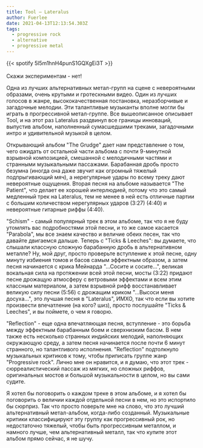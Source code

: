 ```yaml
---
title: Tool — Lateralus
author: Fuerlee
date: 2021-04-13T12:13:54.303Z
tags:
  - progressive rock
  - alternative
  - progressive metal
---
```

{{< spotify 5l5m1hnH4punS1GQXgEi3T >}}\
\
Скажи экспериментам - нет!

Одна из лучших альтернативных метал-групп на сцене с невероятными образами, очень крутыми и гротескными видео. Один из лучших голосов в жанре, высококачественная постановка, неразборчивые и загадочные мелодии. Эти талантливые музыканты вполне могли бы играть в прогрессивной метал-группе. Все вышеописанное описывает Tool, и на этот раз Lateralus раздвинул все границы инноваций, выпустив альбом, наполненный сумасшедшими треками, загадочными интро и удивительной музыкой в целом.



Открывающий альбом "The Grudge" дает нам представление о том, чего ожидать от остальной части альбома с почти 9-минутной взрывной композицией, смешанной с мелодичными частями и странными музыкальными пассажами. Барабанная дробь просто безумна (иногда она даже звучит как огромный тяжелый подпрыгивающий мяч), а нерегулярные удары по всему треку дают невероятные ощущения. Вторая песня на альбоме называется "The Patient", что делает ее хорошей интерлюдией, потому что это самый медленный трек на Lateralus, тем не менее в ней есть отличные партии с большим количеством нерегулярных ударов (3:27) (4:40) и невероятные гитарные риффы (4:40).



"Schism" - самый популярный трек в этом альбоме, так что я не буду утомлять вас подробностями этой песни, и то же самое касается "Parabola", мы все знаем качество и величие обеих песен, так что давайте двигаемся дальше. Теперь с "Ticks & Leeches": вы думаете, что слышали классную сложную барабанную дробь в альтернативном металле? Ну, мой друг, просто проверьте вступление к этой песне, одну минуту избиения томов и басов самым эффектным образом, а затем песня начинается с крика Мейнарда "…Сосите и сосите...", великая вокальная сила на протяжении всей этой песни, мосты (3:22) придают песне дрожащую атмосферу с ветровыми эффектами и всем этим классным материалом, а затем взрывной рифф восстанавливает великую силу песни (5:56) с дрожащим криком "…Высоси меня досуха…", это лучшая песня в "Lateralus", ИМХО, так что если вы хотите произвести впечатление (на кого? шиз), просто послушайте "Ticks & Leeches", и вы поймете, о чем я говорю.



"Reflection" - еще одна впечатляющая песня, вступление - это борьба между эффектным барабанным боем и сверхнизким басом. В нем также есть несколько странных индийских мелодий, наполняющих окружающую среду, а затем песня начинается после почти 6 минут странного, но талантливого исполнения. "Reflection" подтолкнуло музыкальных критиков к тому, чтобы приписать группе жанр "Progressive rock". Лично мне он нравится, и я думаю, что этот трек - сюрреалистический пассаж из мягких, но сложных риффов, оригинальных мостов и большой музыкальности в целом, но вы сами судите.



Я хотел бы поговорить о каждом треке в этом альбоме, и я хотел бы поговорить о величии каждой отдельной песни в нем, но это испортило бы сюрприз. Так что просто поверьте мне на слово, что это лучший альтернативный метал-альбом, когда-либо созданный. Музыкальные критики классифицируют эту группу как прогрессивный рок, но недостаточно тяжелый, чтобы быть прогрессивным металлом, и намного лучше, чем альтернативный металл, так что купите этот альбом прямо сейчас, я не шучу.

<!--EndFragment-->
